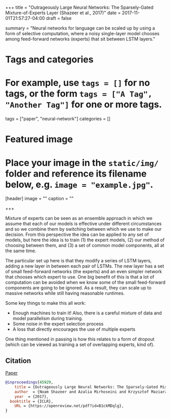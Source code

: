 +++
title = "Outrageously Large Neural Networks: The Sparsely-Gated Mixture-of-Experts Layer (Shazeer et al., 2017)"
date = 2017-11-01T21:57:27-04:00
draft = false

summary = "Neural networks for language can be scaled up by using a form of selective computation, where a noisy single-layer model chooses among feed-forward networks (experts) that sit between LSTM layers."

# Tags and categories
# For example, use `tags = []` for no tags, or the form `tags = ["A Tag", "Another Tag"]` for one or more tags.
tags = ["paper", "neural-network"]
categories = []

# Featured image
# Place your image in the `static/img/` folder and reference its filename below, e.g. `image = "example.jpg"`.
[header]
image = ""
caption = ""

+++

Mixture of experts can be seen as an ensemble approach in which we assume that each of our models is effective under different circumstances and so we combine them by switching between which we use to make our decision.
From this perspective the idea can be applied to any set of models, but here the idea is to train (1) the expert models, (2) our method of choosing between them, and (3) a set of common model components, all at the same time.

The particular set up here is that they modify a series of LSTM layers, adding a new layer in between each pair of LSTMs.
The new layer has a set of small feed-forward networks (the experts) and an even simpler network that chooses which expert to use.
One big benefit of this is that a lot of computation can be avoided when we know some of the small feed-forward components are going to be ignored.
As a result, they can scale up to massive networks while still having reasonable runtimes.

Some key things to make this all work:

- Enough machines to train it! Also, there is a careful mixture of data and model parallelism during training.
- Some noise in the expert selection process
- A loss that directly encourages the use of multiple experts

One thing mentioned in passing is how this relates to a form of dropout (which can be viewed as training a set of overlapping experts, kind of).

## Citation

[Paper](https://openreview.net/pdf?id=B1ckMDqlg)

```bibtex
@inproceedings{45929,
	title = {Outrageously Large Neural Networks: The Sparsely-Gated Mixture-of-Experts Layer},
	author  = {Noam Shazeer and Azalia Mirhoseini and Krzysztof Maziarz and Andy Davis and Quoc Le and Geoffrey Hinton and Jeff Dean},
	year  = {2017},
  booktitle = {ICLR},
	URL = {https://openreview.net/pdf?id=B1ckMDqlg},
}
```
